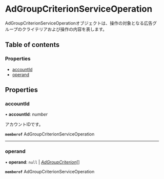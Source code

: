 # AdGroupCriterionServiceOperation


<div lang=\"ja\">AdGroupCriterionServiceOperationオブジェクトは、操作の対象となる広告グループのクライテリアおよび操作の内容を表します。</div> 

## Table of contents

### Properties

- [accountId](adgroupcriterionserviceoperation.md#accountid)
- [operand](adgroupcriterionserviceoperation.md#operand)

## Properties

### accountId

• **accountId**: *number*

<div lang=\"ja\">アカウントIDです。</div> 

**`memberof`** AdGroupCriterionServiceOperation

___

### operand

• **operand**: ``null`` \| [*AdGroupCriterion*](adgroupcriterion.md)[]

**`memberof`** AdGroupCriterionServiceOperation
